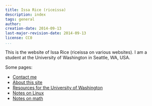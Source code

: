```yaml
---
title: Issa Rice (riceissa)
description: index
tags: general
author: 
creation-date: 2014-09-13
last-major-revision-date: 2014-09-13
license: CC0
...
```


This is the website of Issa Rice (riceissa on various websites).
I am a student at the University of Washington in Seattle, WA, USA.

Some pages:

- [Contact me](/about-me#contact)
- [About this site](/about-the-site)
- [Resources for the University of Washington](/resources-for-the-university-of-washington)
- [Notes on Linux](/tags/linux)
- [Notes on math](/tags/math)

